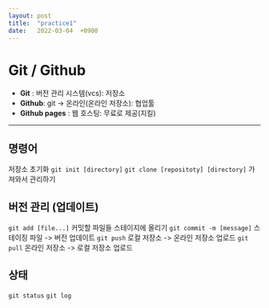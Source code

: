 ```yaml
---
layout: post
title:  "practice1"
date:   2022-03-04  +0900
---
```


# Git / Github
* **Git** : 버전 관리 시스템(vcs): 저장소
* **Github**: git -> 온라인(온라인 저장소): 협업툴
* **Github pages** : 웹 호스팅: 무료로 제공(지킬)

---
## 명령어
저장소 초기화
`git init [directory]`
`git clone [repositoty] [directory]`
가져와서 관리하기
## 버전 관리 (업데이트)
`git add [file...]` 커밋할 파일들 스테이지에 올리기
`git commit -m [message]` 스테이징 파일 -> 버전 업데이트
`git push` 로컬 저장소 -> 온라인 저장소 업로드
`git pull` 온라인 저장소 -> 로컬 저장소 업로드

## 상태
`git status`
`git log`


